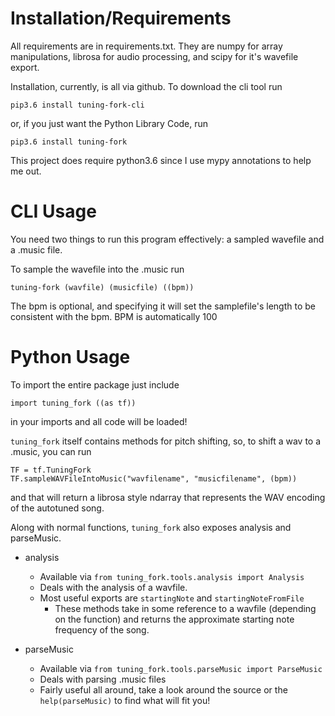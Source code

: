 # Installation/Requirements

All requirements are in requirements.txt. They are numpy for array manipulations, librosa for audio processing, and scipy for it's wavefile export.

Installation, currently, is all via github. To download the cli tool run

    pip3.6 install tuning-fork-cli

or, if you just want the Python Library Code, run

    pip3.6 install tuning-fork

This project does require python3.6 since I use mypy annotations to help me out.

# CLI Usage

You need two things to run this program effectively: a sampled wavefile and a .music file.

To sample the wavefile into the .music run

    tuning-fork (wavfile) (musicfile) ((bpm))

The bpm is optional, and specifying it will set the samplefile's length to be consistent with the bpm. BPM is automatically 100

# Python Usage

To import the entire package just include

    import tuning_fork ((as tf))

in your imports and all code will be loaded!

`tuning_fork` itself contains methods for pitch shifting, so, to shift a wav to a .music, you can run

    TF = tf.TuningFork
    TF.sampleWAVFileIntoMusic("wavfilename", "musicfilename", (bpm))

and that will return a librosa style ndarray that represents the WAV encoding of the autotuned song.

Along with normal functions, `tuning_fork` also exposes analysis and parseMusic.

* analysis
  * Available via `from tuning_fork.tools.analysis import Analysis`
  * Deals with the analysis of a wavfile.
  * Most useful exports are `startingNote` and `startingNoteFromFile`
    * These methods take in some reference to a wavfile (depending on the function) and returns the approximate starting note frequency of the song.

* parseMusic
  * Available via `from tuning_fork.tools.parseMusic import ParseMusic`
  * Deals with parsing .music files
  * Fairly useful all around, take a look around the source or the `help(parseMusic)` to find what will fit you!
